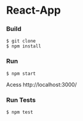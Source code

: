 # React-App


### Build
    $ git clone
    $ npm install

### Run
    $ npm start

Acess http://localhost:3000/

### Run Tests
    $ npm test